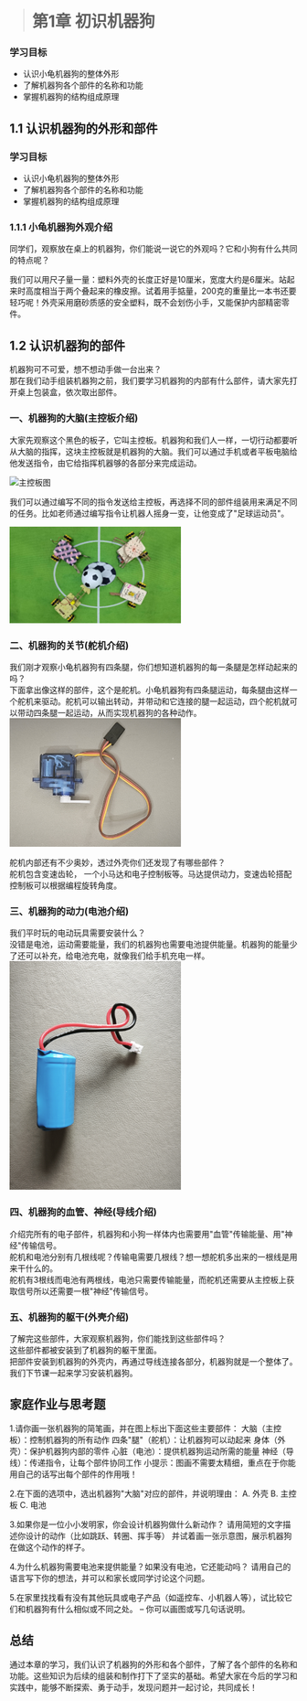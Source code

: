># 第1章 初识机器狗

### 学习目标
- 认识小龟机器狗的整体外形
- 了解机器狗各个部件的名称和功能
- 掌握机器狗的结构组成原理

## 1.1 认识机器狗的外形和部件

### 学习目标
- 认识小龟机器狗的整体外形
- 了解机器狗各个部件的名称和功能
- 掌握机器狗的结构组成原理

### 1.1.1 小龟机器狗外观介绍
同学们，观察放在桌上的机器狗，你们能说一说它的外观吗？它和小狗有什么共同的特点呢？

我们可以用尺子量一量：塑料外壳的长度正好是10厘米，宽度大约是6厘米。站起来时高度相当于两个叠起来的橡皮擦。试着用手掂量，200克的重量比一本书还要轻巧呢！外壳采用磨砂质感的安全塑料，既不会划伤小手，又能保护内部精密零件。

## 1.2 认识机器狗的部件
机器狗可不可爱，想不想动手做一台出来？  
那在我们动手组装机器狗之前，我们要学习机器狗的内部有什么部件，请大家先打开桌上包装盒，依次取出部件。

### 一、机器狗的大脑(主控板介绍)
大家先观察这个黑色的板子，它叫主控板。机器狗和我们人一样，一切行动都要听从大脑的指挥，这块主控板就是机器狗的大脑。我们可以通过手机或者平板电脑给他发送指令，由它给指挥机器够的各部分来完成运动。

<img src="./figures/Chapter1/主控板.jpg" alt="主控板图" style="width:300px; height:auto;">

我们可以通过编写不同的指令发送给主控板，再选择不同的部件组装用来满足不同的任务。比如老师通过编写指令让机器人摇身一变，让他变成了"足球运动员"。

<img src="./figures/Chapter1/足球机器人.png" alt="足球机器人图" style="width:300px; height:auto;">

### 二、机器狗的关节(舵机介绍)
我们刚才观察小龟机器狗有四条腿，你们想知道机器狗的每一条腿是怎样动起来的吗？  
下面拿出像这样的部件，这个是舵机。小龟机器狗有四条腿运动，每条腿由这样一个舵机来驱动。舵机可以输出转动，并带动和它连接的腿一起运动，四个舵机就可以带动四条腿一起运动，从而实现机器狗的各种动作。  
<img src="./figures/Chapter1/舵机.jpg" alt="主控板图" style="width:300px; height:auto;">

舵机内部还有不少奥妙，透过外壳你们还发现了有哪些部件？  
舵机包含变速齿轮， 一个小马达和电子控制板等。马达提供动力，变速齿轮搭配控制板可以根据编程旋转角度。
<!-- ![主控板图](./figures/Chapter1/舵机.jpg) 舵机分解图 -->

### 三、机器狗的动力(电池介绍)
我们平时玩的电动玩具需要安装什么？  
没错是电池，运动需要能量，我们的机器狗也需要电池提供能量。机器狗的能量少了还可以补充，给电池充电，就像我们给手机充电一样。
<img src="./figures/Chapter1/电池.jpg" alt="主控板图" style="width:300px; height:auto;">

### 四、机器狗的血管、神经(导线介绍)
介绍完所有的电子部件，机器狗和小狗一样体内也需要用"血管"传输能量、用"神经"传输信号。  
舵机和电池分别有几根线呢？传输电需要几根线？想一想舵机多出来的一根线是用来干什么的。  
舵机有3根线而电池有两根线，电池只需要传输能量，而舵机还需要从主控板上获取信号所以还需要一根"神经"传输信号。


### 五、机器狗的躯干(外壳介绍)
了解完这些部件，大家观察机器狗，你们能找到这些部件吗？  
这些部件都被安装到了机器狗的躯干里面。  
把部件安装到机器狗的外壳内，再通过导线连接各部分，机器狗就是一个整体了。我们下节课一起来学习安装机器狗。

## 家庭作业与思考题
1.请你画一张机器狗的简笔画，并在图上标出下面这些主要部件：
大脑（主控板）：控制机器狗的所有动作
四条"腿"（舵机）：让机器狗可以动起来
身体（外壳）：保护机器狗内部的零件
心脏（电池）：提供机器狗运动所需的能量
神经（导线）：传递指令，让每个部件协同工作
小提示：图画不需要太精细，重点在于你能用自己的话写出每个部件的作用哦！

2.在下面的选项中，选出机器狗"大脑"对应的部件，并说明理由：
A. 外壳
B. 主控板
C. 电池

3.如果你是一位小小发明家，你会设计机器狗做什么新动作？
请用简短的文字描述你设计的动作（比如跳跃、转圈、挥手等）
并试着画一张示意图，展示机器狗在做这个动作的样子。

4.为什么机器狗需要电池来提供能量？如果没有电池，它还能动吗？
请用自己的语言写下你的想法，并可以和家长或同学讨论这个问题。

5.在家里找找看有没有其他玩具或电子产品（如遥控车、小机器人等），试比较它们和机器狗有什么相似或不同之处。
– 你可以画图或写几句话说明。

## 总结

通过本章的学习，我们认识了机器狗的外形和各个部件，了解了各个部件的名称和功能。这些知识为后续的组装和制作打下了坚实的基础。希望大家在今后的学习和实践中，能够不断探索、勇于动手，发现问题并一起讨论，共同成长！

